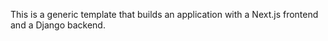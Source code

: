 This is a generic template that builds an application with a Next.js frontend and a Django backend. 